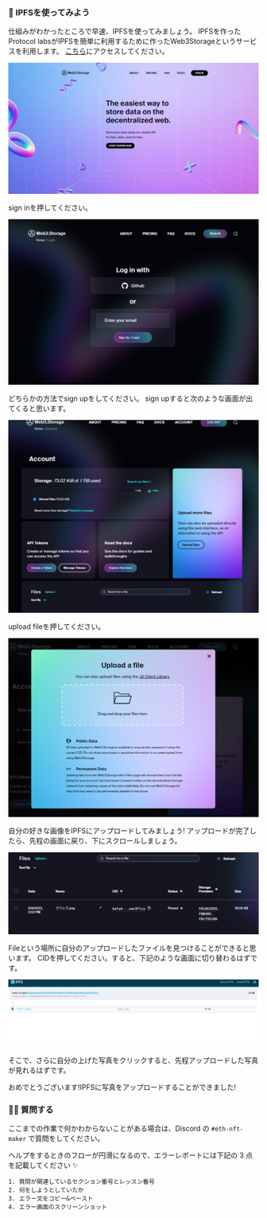 ### 🦄 IPFSを使ってみよう

仕組みがわかったところで早速、IPFSを使ってみましょう。
IPFSを作ったProtocol labsがIPFSを簡単に利用するために作ったWeb3Storageというサービスを利用します。
[こちら](https://web3.storage/)にアクセスしてください。

![](/public/images/ETH-NFT-Maker/section2/2-2-1.png)

sign inを押してください。

![](/public/images/ETH-NFT-Maker/section2/2-2-2.png)

どちらかの方法でsign upをしてください。
sign upすると次のような画面が出てくると思います。

![](/public/images/ETH-NFT-Maker/section2/2-2-3.png)

upload fileを押してください。

![](/public/images/ETH-NFT-Maker/section2/2-2-4.png)

自分の好きな画像をIPFSにアップロードしてみましょう!
アップロードが完了したら、先程の画面に戻り、下にスクロールしましょう。

![](/public/images/ETH-NFT-Maker/section2/2-2-5.png)

Fileという場所に自分のアップロードしたファイルを見つけることができると思います。
CIDを押してください。すると、下記のような画面に切り替わるはずです。

![](/public/images/ETH-NFT-Maker/section2/2-2-6.png)

そこで、さらに自分の上げた写真をクリックすると、先程アップロードした写真が見れるはずです。

おめでとうございます!IPFSに写真をアップロードすることができました!


### 🙋‍♂️ 質問する

ここまでの作業で何かわからないことがある場合は、Discord の `#eth-nft-maker` で質問をしてください。

ヘルプをするときのフローが円滑になるので、エラーレポートには下記の 3 点を記載してください ✨

```
1. 質問が関連しているセクション番号とレッスン番号
2. 何をしようとしていたか
3. エラー文をコピー&ペースト
4. エラー画面のスクリーンショット
```
